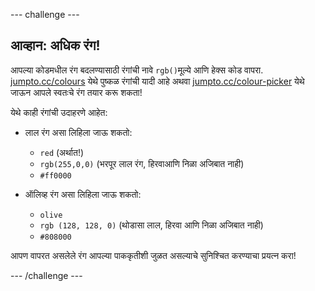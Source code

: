 \--- challenge \---

## आव्हान: अधिक रंग!

आपल्या कोडमधील रंग बदलण्यासाठी रंगांची नावे `rgb()`मूल्ये आणि हेक्स कोड वापरा. <a href="http://jumpto.cc/colours" target="_blank">jumpto.cc/colours</a> येथे पुष्कळ रंगांची यादी आहे अथवा <a href="http://jumpto.cc/colour-picker" target="_blank">jumpto.cc/colour-picker</a> येथे जाऊन आपले स्वतःचे रंग तयार करू शकता!

येथे काही रंगांची उदाहरणे आहेत:

+ लाल रंग असा लिहिला जाऊ शकतो:
    
    + `red` (अर्थात!)
    + `rgb(255,0,0)` (भरपूर लाल रंग, हिरवाआणि निळा अजिबात नाही)
    + `#ff0000`

+ ऑलिव्ह रंग असा लिहिला जाऊ शकतो:
    
    + `olive`
    + `rgb (128, 128, 0)` (थोडासा लाल, हिरवा आणि निळा अजिबात नाही)
    + `#808000`

आपण वापरत असलेले रंग आपल्या पाककृतीशी जुळत असल्याचे सुनिश्चित करण्याचा प्रयत्न करा!

\--- /challenge \---